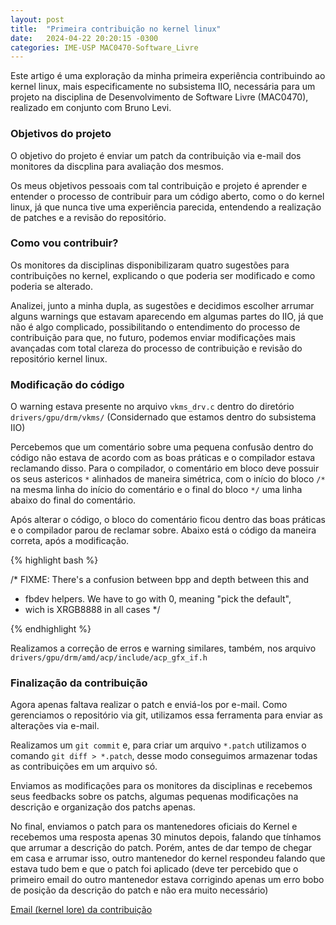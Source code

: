 ```yaml
---
layout: post
title:  "Primeira contribuição no kernel linux"
date:   2024-04-22 20:20:15 -0300
categories: IME-USP MAC0470-Software_Livre
---
```

Este artigo é uma exploração da minha primeira experiência contribuindo ao kernel linux, mais especificamente no subsistema IIO, necessária para um projeto na disciplina de Desenvolvimento de Software Livre (MAC0470), realizado em conjunto com Bruno Levi.

### Objetivos do projeto
O objetivo do projeto é enviar um patch da contribuição via e-mail dos monitores da discplina para avaliação dos mesmos.

Os meus objetivos pessoais com tal contribuição e projeto é aprender e entender o processo de contribuir para um código aberto, como o do kernel linux, já que nunca tive uma experiência parecida, entendendo a realização de patches e a revisão do repositório.

### Como vou contribuir?

Os monitores da disciplinas disponibilizaram quatro sugestões para contribuições no kernel, explicando o que poderia ser modificado e como poderia se alterado.

Analizei, junto a minha dupla, as sugestões e decidimos escolher arrumar alguns warnings que estavam aparecendo em algumas partes do IIO, já que não é algo complicado, possibilitando o entendimento do processo de contribuição para que, no futuro, podemos enviar modificações mais avançadas com total clareza do processo de contribuição e revisão do repositório kernel linux.

### Modificação do código

O warning estava presente no arquivo `vkms_drv.c` dentro do diretório `drivers/gpu/drm/vkms/` (Considernado que estamos dentro do subsistema IIO)

Percebemos que um comentário sobre uma pequena confusão dentro do código não estava de acordo com as boas práticas e o compilador estava reclamando disso. Para o compilador, o comentário em bloco deve possuir os seus astericos `*` alinhados de maneira simétrica, com o início do bloco `/*` na mesma linha do início do comentário e o final do bloco `*/` uma linha abaixo do final do comentário.

Após alterar o código, o bloco do comentário ficou dentro das boas práticas e o compilador parou de reclamar sobre. Abaixo está o código da maneira correta, após a modificação.

{% highlight bash %}

  /* FIXME: There's a confusion between bpp and depth between this and
   * fbdev helpers. We have to go with 0, meaning "pick the default", 
   * wich is XRGB8888 in all cases
   */

{% endhighlight %}

Realizamos a correção de erros e warning similares, também, nos arquivo `drivers/gpu/drm/amd/acp/include/acp_gfx_if.h`

### Finalização da contribuição

Agora apenas faltava realizar o patch e enviá-los por e-mail. Como gerenciamos o repositório via git, utilizamos essa ferramenta para enviar as alterações via e-mail.

Realizamos um `git commit` e, para criar um arquivo `*.patch` utilizamos o comando `git diff > *.patch`, desse modo conseguimos armazenar todas as contribuições em um arquivo só.

Enviamos as modificações para os monitores da disciplinas e recebemos seus feedbacks sobre os patchs, algumas pequenas modificações na descrição e organização dos patchs apenas.

No final, enviamos o patch para os mantenedores oficiais do Kernel e recebemos uma resposta apenas 30 minutos depois, falando que tínhamos que arrumar a descrição do patch. Porém, antes de dar tempo de chegar em casa e arrumar isso, outro mantenedor do kernel respondeu falando que estava tudo bem e que o patch foi aplicado (deve ter percebido que o primeiro email do outro mantenedor estava corrigindo apenas um erro bobo de posição da descrição do patch e não era muito necessário)

[Email (kernel lore) da contribuição][lore-kernel]

[lore-kernel]: https://github.com/Luccaaxx/Luccaaxx.github.io
